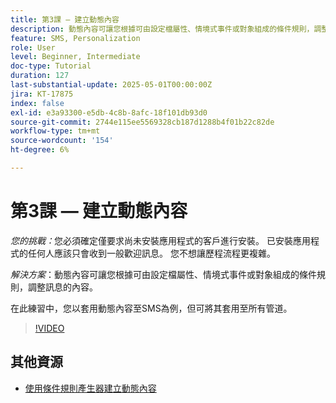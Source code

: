 ```yaml
---
title: 第3課 — 建立動態內容
description: 動態內容可讓您根據可由設定檔屬性、情境式事件或對象組成的條件規則，調整訊息的內容。 在本練習中，您會將動態內容套用至SMS。
feature: SMS, Personalization
role: User
level: Beginner, Intermediate
doc-type: Tutorial
duration: 127
last-substantial-update: 2025-05-01T00:00:00Z
jira: KT-17875
index: false
exl-id: e3a93300-e5db-4c8b-8afc-18f101db93d0
source-git-commit: 2744e115ee5569328cb187d1288b4f01b22c82de
workflow-type: tm+mt
source-wordcount: '154'
ht-degree: 6%

---
```


# 第3課 — 建立動態內容

*您的挑戰：*&#x200B;您必須確定僅要求尚未安裝應用程式的客戶進行安裝。 已安裝應用程式的任何人應該只會收到一般歡迎訊息。 您不想讓歷程流程更複雜。 

*解決方案*：動態內容可讓您根據可由設定檔屬性、情境式事件或對象組成的條件規則，調整訊息的內容。 

在此練習中，您以套用動態內容至SMS為例，但可將其套用至所有管道。

>[!VIDEO](https://video.tv.adobe.com/v/3457913/?learn=on&enablevpops)

## 其他資源

* [使用條件規則產生器建立動態內容](/help/personalize-content/create-dynamic-content.md)
